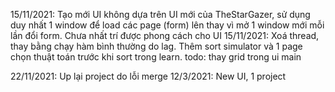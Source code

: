 15/11/2021: 
 Tạo mới UI không dựa trên UI mới của TheStarGazer, sử dụng duy nhất 1 window để load các page (form) lên thay vì mở 1 window mới mỗi lần đổi form.
            Chưa nhất trí được phong cách cho UI
15/11/2021: 
  Xoá thread, thay bằng chạy hàm bình thường do lag. Thêm sort simulator và 1 page chọn thuật toán trước khi sort trong learn.
            todo: thay grid trong ui
main


22/11/2021: Up lại project do lỗi merge
12/3/2021: New UI, 1 project